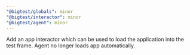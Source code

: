 ```yaml
---
"@bigtest/globals": minor
"@bigtest/interactor": minor
"@bigtest/agent": minor
---
```

Add an app interactor which can be used to load the application into the test frame. Agent no longer loads app automatically.
